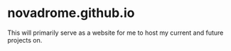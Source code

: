 # novadrome.github.io
This will primarily serve as a website for me to host my current and future projects on.
